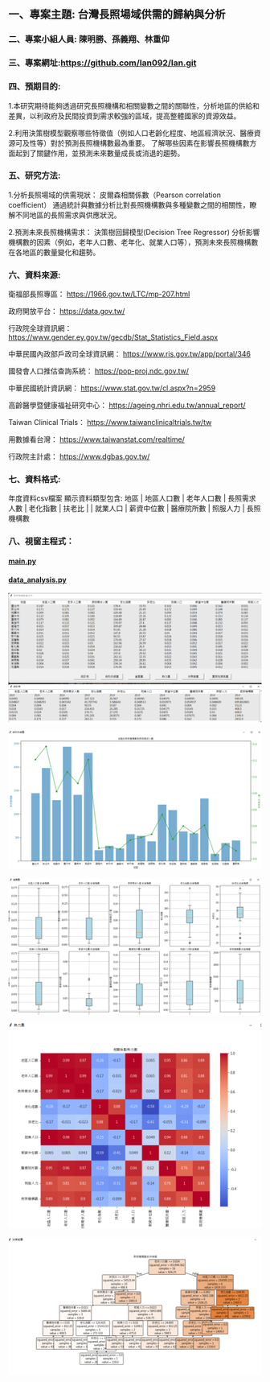 ## 一、專案主題: 台灣長照場域供需的歸納與分析
### 二、專案小組人員: 陳明勝、孫義翔、林重仰
### 三、專案網址:https://github.com/Ian092/Ian.git

### 四、預期目的:
1.本研究期待能夠透過研究長照機構和相關變數之間的關聯性，分析地區的供給和差異，以利政府及民間投資到需求較強的區域，提高整體國家的資源效益。

2.利用決策樹模型觀察哪些特徵值（例如人口老齡化程度、地區經濟狀況、醫療資源可及性等）對於預測長照機構數最為重要。
  了解哪些因素在影響長照機構數方面起到了關鍵作用，並預測未來數量成長或消退的趨勢。

### 五、研究方法:
1.分析長照場域的供需現狀：
  皮爾森相關係數（Pearson correlation coefficient）
  通過統計與數據分析比對長照機構數與多種變數之間的相關性，瞭解不同地區的長照需求與供應狀況。

2.預測未來長照機構需求：
  決策樹回歸模型(Decision Tree Regressor)
  分析影響機構數的因素（例如，老年人口數、老年化、就業人口等），預測未來長照機構數在各地區的數量變化和趨勢。


### 六、資料來源:
衛福部長照專區： https://1966.gov.tw/LTC/mp-207.html

政府開放平台： https://data.gov.tw/

行政院全球資訊網：https://www.gender.ey.gov.tw/gecdb/Stat_Statistics_Field.aspx

中華民國內政部戶政司全球資訊網： https://www.ris.gov.tw/app/portal/346

國發會人口推估查詢系統： https://pop-proj.ndc.gov.tw/

中華民國統計資訊網： https://www.stat.gov.tw/cl.aspx?n=2959

高齡醫學暨健康福祉研究中心： https://ageing.nhri.edu.tw/annual_report/

Taiwan Clinical Trials： https://www.taiwanclinicaltrials.tw/tw

用數據看台灣： https://www.taiwanstat.com/realtime/

行政院主計處： https://www.dgbas.gov.tw/


### 七、資料格式:
年度資料csv檔案
顯示資料類型包含:
地區 | 地區人口數 | 老年人口數 | 長照需求人數 | 老化指數 | 扶老比 |  | 就業人口 | 薪資中位數 | 醫療院所數 | 照服人力 | 長照機構數


### 八、視窗主程式：
#### [main.py](https://github.com/Ian092/Ian/blob/main/LTC_project/main.py)
#### [data_analysis.py](https://github.com/Ian092/Ian/blob/main/LTC_project/data_analysis.ipynb)

![統計資料](https://github.com/Ian092/Ian/blob/main/LTC_project/image/LTC_Project_01.png)

![各地區長照機構數和長照需求人數](https://github.com/Ian092/Ian/blob/main/LTC_project/image/LTC_Project_02.png)

![變數盒鬚圖](https://github.com/Ian092/Ian/blob/main/LTC_project/image/LTC_Project_03.png)

![相關係數熱力圖](https://github.com/Ian092/Ian/blob/main/LTC_project/image/LTC_Project_04.png)

![決策樹](https://github.com/Ian092/Ian/blob/main/LTC_project/image/LTC_Project_05.png)